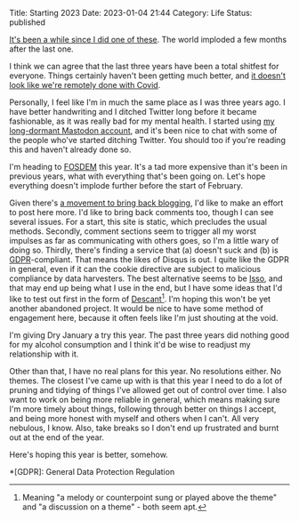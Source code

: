 Title: Starting 2023
Date: 2023-01-04 21:44
Category: Life
Status: published

[It's been a while since I did one of these]({filename}ending-2019.md). The world imploded a few months after the last one.

I think we can agree that the last three years have been a total shitfest for everyone. Things certainly haven't been getting much better, and [it doesn't look like we're remotely done with Covid](https://www.bbc.com/news/health-64164306).

Personally, I feel like I'm in much the same place as I was three years ago. I have better handwriting and I ditched Twitter long before it became fashionable, as it was really bad for my mental health. I started using [my long-dormant Mastodon account](https://mastodon.sdf.org/@talideon/), and it's been nice to chat with some of the people who've started ditching Twitter. You should too if you're reading this and haven't already done so.

I'm heading to [FOSDEM](https://fosdem.org/2023/) this year. It's a tad more expensive than it's been in previous years, what with everything that's been going on. Let's hope everything doesn't implode further before the start of February.

Given there's [a movement to bring back blogging](https://bringback.blog/), I'd like to make an effort to post here more. I'd like to bring back comments too, though I can see several issues. For a start, this site is static, which precludes the usual methods. Secondly, comment sections seem to trigger all my worst impulses as far as communicating with others goes, so I'm a little wary of doing so. Thirdly, there's finding a service that (a) doesn't suck and (b) is [GDPR](https://gdpr.eu/)-compliant. That means the likes of Disqus is out. I quite like the GDPR in general, even if it can the cookie directive are subject to malicious compliance by data harvesters. The best alternative seems to be [Isso](https://github.com/posativ/isso), and that may end up being what I use in the end, but I have some ideas that I'd like to test out first in the form of [Descant](https://github.com/kgaughan/descant)[^descant]. I'm hoping this won't be yet another abandoned project. It would be nice to have some method of engagement here, because it often feels like I'm just shouting at the void.

I'm giving Dry January a try this year. The past three years did nothing good for my alcohol consumption and I think it'd be wise to readjust my relationship with it.

Other than that, I have no real plans for this year. No resolutions either. No themes. The closest I've came up with is that this year I need to do a lot of pruning and tidying of things I've allowed get out of control over time. I also want to work on being more reliable in general, which means making sure I'm more timely about things, following through better on things I accept, and being more honest with myself and others when I can't. All very nebulous, I know. Also, take breaks so I don't end up frustrated and burnt out at the end of the year.

Here's hoping this year is better, somehow.

*[GDPR]: General Data Protection Regulation
[^descant]: Meaning "a melody or counterpoint sung or played above the theme" and "a discussion on a theme" - both seem apt.
